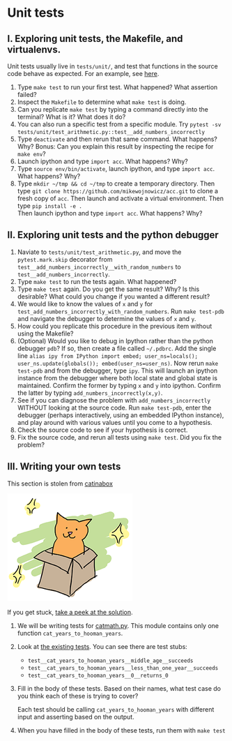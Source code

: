 # Unit tests

## I. Exploring unit tests, the Makefile, and virtualenvs. 

Unit tests usually live in `tests/unit/`, and test that functions in the source code behave as expected.  For an example, see [here](https://github.com/mikewojnowicz/acc/blob/master/tests/unit/test_arithmetic.py).

1. Type `make test` to run your first test.  What happened?  What assertion failed?
2. Inspect the `Makefile` to determine what `make test` is doing.   
3. Can you replicate `make test` by typing a command directly into the terminal? What is it? What does it do?
4. You can also run a specific test from a specific module.
Try `pytest -sv tests/unit/test_arithmetic.py::test__add_numbers_incorrectly`
5. Type `deactivate` and then rerun that same command.  What happens?  Why?  Bonus: Can you explain this result
by inspecting the recipe for `make env`?  
6. Launch ipython and type `import acc`.  What happens?  Why?
7. Type `source env/bin/activate`, launch ipython, and type `import acc`.  What happens? Why?
8. Type `mkdir ~/tmp && cd ~/tmp` to create a temporary directory.  Then type `git clone https://github.com/mikewojnowicz/acc.git` to clone a fresh copy of `acc`.  Then launch and activate a virtual environment.   Then type `pip install -e .`  
Then launch ipython and type `import acc`.  What happens?  Why?

## II. Exploring unit tests and the python debugger

1. Naviate to `tests/unit/test_arithmetic.py`, and move the `pytest.mark.skip` decorator from ` test__add_numbers_incorrectly__with_random_numbers` to  `test__add_numbers_incorrectly`.
2. Type `make test` to run the tests again.  What happened?  
3. Type `make test` again.  Do you get the same result?   Why? Is this desirable?  What could you change if you wanted a different result?
5. We would like to know the values of `x` and `y` for `test_add_numbers_incorrectly_with_random_numbers`.  Run `make test-pdb` and navigate the debugger to determine the values of `x` and `y`.  
4. How could you replicate this procedure in the previous item without using the Makefile?
5. (Optional) Would you like to debug in Ipython rather than the python debugger `pdb`?   If so, then create a file called `~/.pdbrc`.  Add the single line `alias ipy from IPython import embed; user_ns=locals(); user_ns.update(globals()); embed(user_ns=user_ns)`.  Now rerun `make test-pdb` and from the debugger, type `ipy`.  This will launch an ipython instance from the debugger where both local state and global state is maintained.  Confirm the former by typing `x` and `y` into ipython.  Confirm the latter by typing `add_numbers_incorrectly(x,y)`.
6. See if you can diagnose the problem with `add_numbers_incorrectly` WITHOUT looking at the source code.  Run `make test-pdb`,
enter the debugger (perhaps interactively, using an embedded IPython instance), and play around with various values until you come to a hypothesis.
7. Check the source code to see if your hypothesis is correct.
8. Fix the source code, and rerun all tests using `make test`.   Did you fix the problem?

## III.  Writing your own tests 

This section is stolen from [catinabox](https://github.com/keeppythonweird/catinabox)

![catinabox](../pics/catinabox.png)


If you get stuck, [take a peek at the solution](https://github.com/keeppythonweird/catinabox/blob/solutions/tests/test_catmath.py).

1. We will be writing tests for [catmath.py](../src/acc/catmath.py).
   This module contains only one function ```cat_years_to_hooman_years```.

2. Look at [the existing tests](../tests/unit/test_catmath.py). You can see there
   are test stubs:
   
   * ```test__cat_years_to_hooman_years__middle_age__succeeds```
   * ```test__cat_years_to_hooman_years__less_than_one_year__succeeds```
   * ```test__cat_years_to_hooman_years__0__returns_0```
   
3. Fill in the body of these tests. Based on their names, what test case do
   you think each of these is trying to cover?
   
   Each test should be calling ```cat_years_to_hooman_years``` with different
   input and asserting based on the output.

4. When you have filled in the body of these tests, run them with `make test`